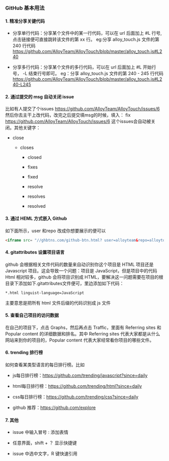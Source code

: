 ### GitHub 基本用法

#### 1. 精准分享关键代码

- 分享单行代码：分享某个文件中的某一行代码，可以在 url 后⾯加上 #L ⾏号, 点击链接便可直接跳转该文件的第 xx 行。 eg:分享 alloy_touch.js 文件的第 240 行代码 https://github.com/AlloyTeam/AlloyTouch/blob/master/alloy_touch.js#L240

- 分享多行代码：分享某个文件的多行代码，可以在 url 后⾯加上 #L 开始行号， -L 结束行号即可。 eg：分享 alloy_touch.js 文件的第 240 - 245 行代码 https://github.com/AlloyTeam/AlloyTouch/blob/master/alloy_touch.js#L240-L245

#### 2. 通过提交的 msg 自动关闭 issue

⽐如有⼈提交了个issues https://github.com/AlloyTeam/AlloyTouch/issues/6 然后你去主⼲上改代码，改完之后提交填msg的时候，填⼊： fix https://github.com/AlloyTeam/AlloyTouch/issues/6 这个issues会⾃动被关闭。其他关键字：

   - close 

     - closes

       - closed 

       - fixes 

       - fixed 

       - resolve 

       - resolves 

       - resolved

         

#### 3. 通过 HEML 方式嵌入 Github

如下⾯所⽰，user 和repo 改成你想要展⽰的便可以

```html
<iframe src= "//ghbtns.com/github-btn.html? user=alloyteam&repo=alloytouch&type=watch&count=true" allowtransparency="true" frameborder="0" scrolling= "0" width="110" height= "20"> </iframe>
```

#### 4. gitattributes 设置项⽬语⾔

github 会根据相关⽂件代码的数量来⾃动识别你这个项⽬是 HTML 项⽬还是 Javascript 项⽬。这会导致一个问题：项目是 JavaScript，但是项目中的代码 Html 相对较多，github 会将项目识别成 HTML，要解决这一问题需要在项⽬的根⽬录下添加如下.gitattributes⽂件便可，里边添加如下代码：

```
*.html linguist-language=JavaScript
```

主要意思是把所有 html ⽂件后缀的代码识别成 js ⽂件

#### 5. 查看自己项目的访问数据

在⾃⼰的项⽬下，点击 Graphs，然后再点击 Traffic，⾥⾯有 Referring sites 和 Popular content 的详细数据和排名。其中 Referring sites 代表⼤家都是从什么⽹站来到你的项⽬的，Popular content 代表⼤家经常看你项⽬的哪些⽂件。

#### 6. trending 排⾏榜

如何查看某类型语⾔的每⽇排⾏榜。⽐如

- js每⽇排⾏榜：https://github.com/trending/javascript?since=daily 

- html每⽇排⾏榜：https://github.com/trending/html?since=daily 

- css每⽇排⾏榜：https://github.com/trending/css?since=daily

- github 推荐：https://github.com/explore

#### 7. 其他

- issue 中输⼊冒号 : 添加表情 

- 任意界⾯，shift + ？ 显⽰快捷键 

- issue 中选中⽂字，R 键快速引⽤
